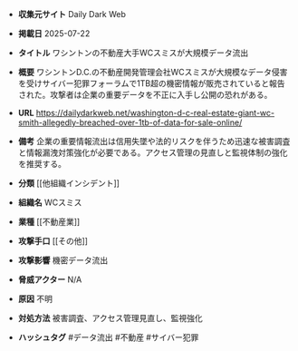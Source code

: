 - **収集元サイト**
Daily Dark Web

- **掲載日**
2025-07-22

- **タイトル**
ワシントンの不動産大手WCスミスが大規模データ流出

- **概要**
ワシントンD.C.の不動産開発管理会社WCスミスが大規模なデータ侵害を受けサイバー犯罪フォーラムで1TB超の機密情報が販売されていると報告された。攻撃者は企業の重要データを不正に入手し公開の恐れがある。

- **URL**
https://dailydarkweb.net/washington-d-c-real-estate-giant-wc-smith-allegedly-breached-over-1tb-of-data-for-sale-online/

- **備考**
企業の重要情報流出は信用失墜や法的リスクを伴うため迅速な被害調査と情報漏洩対策強化が必要である。アクセス管理の見直しと監視体制の強化を推奨する。

- **分類**
[[他組織インシデント]]

- **組織名**
WCスミス

- **業種**
[[不動産業]]

- **攻撃手口**
[[その他]]

- **攻撃影響**
機密データ流出

- **脅威アクター**
N/A

- **原因**
不明

- **対処方法**
被害調査、アクセス管理見直し、監視強化

- **ハッシュタグ**
#データ流出 #不動産 #サイバー犯罪
